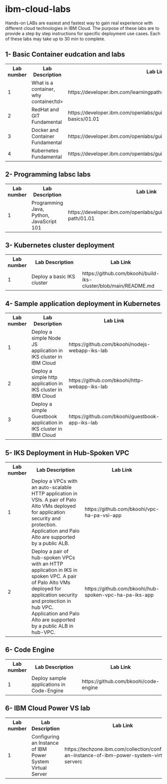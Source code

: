# ibm-cloud-labs
Hands-on LABs are easiest and fastest way to gain real experience with different cloud technologies in IBM Cloud. The purpose of these labs are to provide a step by step instructions for specific deployment use cases. Each of these labs may take up to 30 min to complete.

 
<h2>1- Basic Container eudcation and labs</h2>
<table style="width:100%">
  <tr>
    <th style="width:5%">Lab number</th>
    <th style="width:70%">Lab Description</th>
    <th style="width:25%">Lab Link</th>
  </tr>
  <tr>
    <td>1</td>
    <td>What is a container, why container/td>
    <td>https://developer.ibm.com/learningpaths/get-started-containers/</td>
  </tr>
  <tr>
    <td>2</td>
    <td>RedHat and GIT Fundamental </td>
    <td>https://developer.ibm.com/openlabs/guide/demo/course/rhel-git-basics/01.01</td>
  </tr>
   <tr>
    <td>3</td>
    <td>Docker and Container Fundamental </td>
    <td> https://developer.ibm.com/openlabs/guide/demo/course/docker/01.01 </td>
  </tr>
    <tr>
    <td>4</td>
    <td>Kubernetes Fundamental </td>
    <td>https://developer.ibm.com/openlabs/guide/demo/course/kubernetes/01.01</td>
  </tr>
</table>

<h2>2- Programming labsc labs</h2>
<table style="width:100%">
  <tr>
    <th style="width:5%">Lab number</th>
    <th style="width:70%">Lab Description</th>
    <th style="width:25%">Lab Link</th>
  </tr>
  <tr>
    <td>1</td>
    <td>Programming Java, Python, JavaScript 101</td>
    <td>https://developer.ibm.com/openlabs/guide/demo/course/learning-path/01.01 </td>
  </tr>
</table>


<h2>3- Kubernetes cluster deployment</h2>
<table style="width:100%">
  <tr>
    <th style="width:5%">Lab number</th>
    <th style="width:70%">Lab Description</th>
    <th style="width:25%">Lab Link</th>
  </tr>
  <tr>
    <td>1</td>
    <td> Deploy a basic IKS cluster</td>
    <td>https://github.com/bkoohi/build-iks-cluster/blob/main/README.md  </td>
  </tr>
</table>

<h2>4- Sample application deployment in Kubernetes</h2>
<table style="width:100%">
  <tr>
    <th style="width:5%">Lab number</th>
    <th style="width:70%">Lab Description</th>
    <th style="width:25%">Lab Link</th>
  </tr>
  <tr>
    <td>1</td>
    <td> Deploy a simple Node JS application in IKS cluster in IBM Cloud </td>
    <td> https://github.com/bkoohi/nodejs-webapp-iks-lab  </td>
  </tr>
   <tr>
    <td>2</td>
    <td> Deploy a simple http application in IKS cluster in IBM Cloud   </td>
    <td> https://github.com/bkoohi/http-webapp-iks-lab  </td>
  </tr>
    <tr>
    <td>3</td>
    <td> Deploy a simple Guestbook application in IKS cluster in IBM Cloud   </td>
    <td> https://github.com/bkoohi/guestbook-app-iks-lab  </td>
  </tr>
   </tr>

</table>

<h2>5- IKS Deployment in Hub-Spoken VPC </h2>
<table style="width:100%">
  <tr>
    <th style="width:5%">Lab number</th>
    <th style="width:70%">Lab Description</th>
    <th style="width:25%">Lab Link</th>
  </tr>
    <tr>
    <td>1</td>
    <td> Deploy a VPCs with an auto-scalable HTTP application in VSIs. A pair of Palo Alto VMs deployed for application security and protection. Application and Palo Alto are supported by a public ALB.  </td>
    <td> https://github.com/bkoohi/vpc-ha-pa-vsi-app  </td>
  </tr>
  <tr>
    <td>2</td>
    <td> Deploy a pair of hub-spoken VPCs with an HTTP application in IKS in spoken VPC. A pair of Palo Alto VMs deployed for application security and protection in hub VPC. Application and Palo Alto are supported by a public ALB in hub-VPC.  </td>
    <td> https://github.com/bkoohi/hub-spoken-vpc-ha-pa-iks-app </td>
  </tr>
</table>

<h2>6- Code Engine</h2>
<table style="width:100%">
  <tr>
    <th style="width:5%">Lab number</th>
    <th style="width:70%">Lab Description</th>
    <th style="width:25%">Lab Link</th>
  </tr>
  <tr>
    <td>1</td>
    <td> Deploy sample applications in Code-Engine </td>
    <td>https://github.com/bkoohi/code-engine </td>
  </tr>
</table>

<h2>6- IBM Cloud Power VS lab</h2>
<table style="width:100%">
  <tr>
    <th style="width:5%">Lab number</th>
    <th style="width:70%">Lab Description</th>
    <th style="width:25%">Lab Link</th>
  </tr>
  <tr>
    <td>1</td>
    <td>Configuring an Instance of IBM Power System Virtual Server</td>
    <td>https://techzone.ibm.com/collection/configuring-an-instance-of-ibm-power-system-virtual-serverc</td>
  </tr>
</table>
